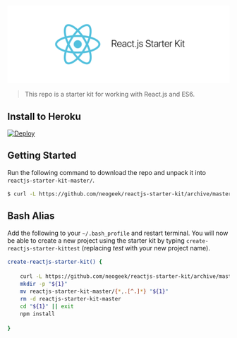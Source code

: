 ![React.js Starter Kit](/static/images/logo.png)

> This repo is a starter kit for working with React.js and ES6.

## Install to Heroku

[![Deploy](https://www.herokucdn.com/deploy/button.svg)](https://heroku.com/deploy)

## Getting Started

Run the following command to download the repo and unpack it into `reactjs-starter-kit-master/`.

```bash
$ curl -L https://github.com/neogeek/reactjs-starter-kit/archive/master.tar.gz | tar -xz
```

## Bash Alias

Add the following to your `~/.bash_profile` and restart terminal. You will now be able to create a new project using the starter kit by typing `create-reactjs-starter-kittest` (replacing _test_ with your new project name).

```bash
create-reactjs-starter-kit() {

    curl -L https://github.com/neogeek/reactjs-starter-kit/archive/master.tar.gz | tar -xz
    mkdir -p "${1}"
    mv reactjs-starter-kit-master/{*,.[^.]*} "${1}"
    rm -d reactjs-starter-kit-master
    cd "${1}" || exit
    npm install

}
```
